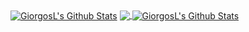 <a href="https://github.com/GiorgosL">
<img align="center" alt="GiorgosL's Github Stats" src="https://github-readme-stats.vercel.app/api?username=GiorgosL&show_icons=true&theme=radical" /></a>

<a href="https://github.com/GiorgosL">
  <img align="center" src="https://github-readme-stats.anuraghazra1.vercel.app/api/top-langs/?username=GiorgosL&layout=compact&theme=radical" />
</a>



<a href="https://github.com/GiorgosL">
<img align="center" alt="GiorgosL's Github Stats" src="(https://github-readme-stats.vercel.app/api/pin/?username=GiorgosL&repo=Python-IMDB-sentiment-analysis&theme=radical)](https://github.com/GiorgosL/Python-IMDB-sentiment-analysis)" /></a>
